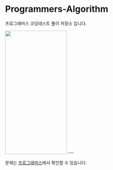 # Programmers-Algorithm
프로그래머스 코딩테스트 풀이 저장소 입니다.

<img src="https://user-images.githubusercontent.com/106292833/173176426-598a64c1-43d8-46af-a6e9-f2f8298e9878.jpg" width="200" height="400"/>
---

문제는 [프로그래머스](https://programmers.co.kr/learn/challenges)에서 확인할 수 있습니다.

